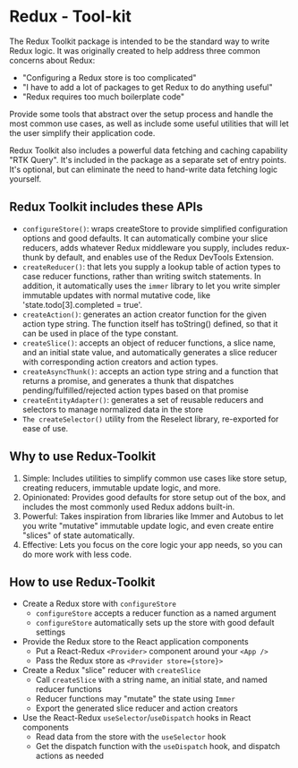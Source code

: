 # Redux - Tool-kit

The Redux Toolkit package is intended to be the standard way to write Redux logic. It was originally created to help address three common concerns about Redux:

* "Configuring a Redux store is too complicated"
* "I have to add a lot of packages to get Redux to do anything useful"
* "Redux requires too much boilerplate code"

Provide some tools that abstract over the setup process and handle the most common use cases, as well as include some useful utilities that will let the user simplify their application code.

Redux Toolkit also includes a powerful data fetching and caching capability "RTK Query". It's included in the package as a separate set of entry points. It's optional, but can eliminate the need to hand-write data fetching logic yourself.

## Redux Toolkit includes these APIs

* `configureStore()`: wraps createStore to provide simplified configuration options and good defaults. It can automatically combine your slice reducers, adds whatever Redux middleware you supply, includes redux-thunk by default, and enables use of the Redux DevTools Extension.
* `createReducer()`: that lets you supply a lookup table of action types to case reducer functions, rather than writing switch statements. In addition, it automatically uses the `immer` library to let you write simpler immutable updates with normal mutative code, like 'state.todo[3].completed = true'.
* `createAction()`: generates an action creator function for the given action type string. The function itself has toString() defined, so that it can be used in place of the type constant.
* `createSlice()`: accepts an object of reducer functions, a slice name, and an initial state value, and automatically generates a slice reducer with corresponding action creators and action types.
* `createAsyncThunk()`: accepts an action type string and a function that returns a promise, and generates a thunk that dispatches pending/fulfilled/rejected action types based on that promise
* `createEntityAdapter()`: generates a set of reusable reducers and selectors to manage normalized data in the store
* `The createSelector()` utility from the Reselect library, re-exported for ease of use.

## Why to use Redux-Toolkit

1. Simple: Includes utilities to simplify common use cases like store setup, creating reducers, immutable update logic, and more.
2. Opinionated: Provides good defaults for store setup out of the box, and includes the most commonly used Redux addons built-in.
3. Powerful: Takes inspiration from libraries like Immer and Autobus to let you write "mutative" immutable update logic, and even create entire "slices" of state automatically.
4. Effective: Lets you focus on the core logic your app needs, so you can do more work with less code.

## How to use Redux-Toolkit

* Create a Redux store with `configureStore`
  * `configureStore` accepts a reducer function as a named argument
  * `configureStore` automatically sets up the store with good default settings
* Provide the Redux store to the React application components
  * Put a React-Redux `<Provider>` component around your `<App />`
  * Pass the Redux store as `<Provider store={store}>`
* Create a Redux "slice" reducer with `createSlice`
  * Call `createSlice` with a string name, an initial state, and named reducer functions
  * Reducer functions may "mutate" the state using `Immer`
  * Export the generated slice reducer and action creators
* Use the React-Redux `useSelector`/`useDispatch` hooks in React components
  * Read data from the store with the `useSelector` hook
  * Get the dispatch function with the `useDispatch` hook, and dispatch actions as needed
